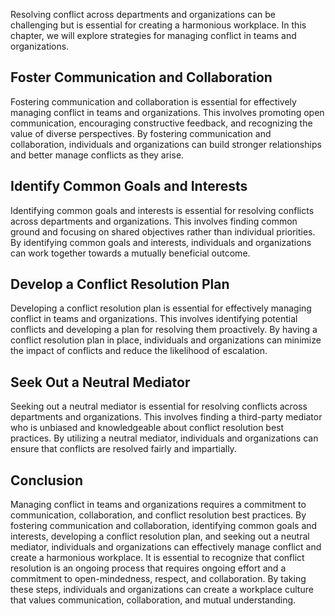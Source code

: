 
Resolving conflict across departments and organizations can be challenging but is essential for creating a harmonious workplace. In this chapter, we will explore strategies for managing conflict in teams and organizations.

Foster Communication and Collaboration
--------------------------------------

Fostering communication and collaboration is essential for effectively managing conflict in teams and organizations. This involves promoting open communication, encouraging constructive feedback, and recognizing the value of diverse perspectives. By fostering communication and collaboration, individuals and organizations can build stronger relationships and better manage conflicts as they arise.

Identify Common Goals and Interests
-----------------------------------

Identifying common goals and interests is essential for resolving conflicts across departments and organizations. This involves finding common ground and focusing on shared objectives rather than individual priorities. By identifying common goals and interests, individuals and organizations can work together towards a mutually beneficial outcome.

Develop a Conflict Resolution Plan
----------------------------------

Developing a conflict resolution plan is essential for effectively managing conflict in teams and organizations. This involves identifying potential conflicts and developing a plan for resolving them proactively. By having a conflict resolution plan in place, individuals and organizations can minimize the impact of conflicts and reduce the likelihood of escalation.

Seek Out a Neutral Mediator
---------------------------

Seeking out a neutral mediator is essential for resolving conflicts across departments and organizations. This involves finding a third-party mediator who is unbiased and knowledgeable about conflict resolution best practices. By utilizing a neutral mediator, individuals and organizations can ensure that conflicts are resolved fairly and impartially.

Conclusion
----------

Managing conflict in teams and organizations requires a commitment to communication, collaboration, and conflict resolution best practices. By fostering communication and collaboration, identifying common goals and interests, developing a conflict resolution plan, and seeking out a neutral mediator, individuals and organizations can effectively manage conflict and create a harmonious workplace. It is essential to recognize that conflict resolution is an ongoing process that requires ongoing effort and a commitment to open-mindedness, respect, and collaboration. By taking these steps, individuals and organizations can create a workplace culture that values communication, collaboration, and mutual understanding.
